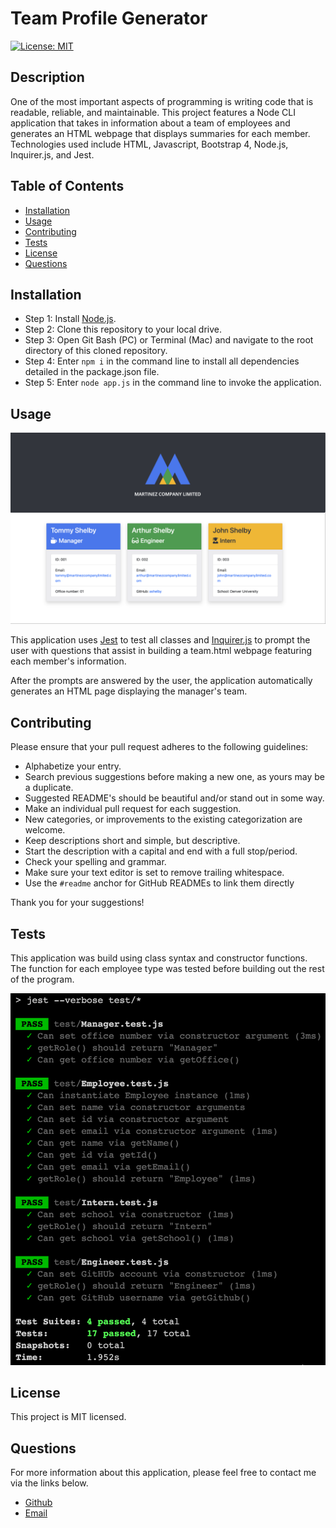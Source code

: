 # Team Profile Generator

[![License: MIT](https://img.shields.io/badge/License-MIT-yellow.svg)](https://opensource.org/licenses/MIT)

## Description

One of the most important aspects of programming is writing code that is readable, reliable, and maintainable. This project features a Node CLI application that takes in information about a team of employees and generates an HTML webpage that displays summaries for each member. Technologies used include HTML, Javascript, Bootstrap 4, Node.js, Inquirer.js, and Jest.

## Table of Contents

* [Installation](#installation)
* [Usage](#usage)
* [Contributing](#contributing)
* [Tests](#tests)
* [License](#license)
* [Questions](#questions)

## Installation

* Step 1: Install [Node.js](https://nodejs.org/).
* Step 2: Clone this repository to your local drive.
* Step 3: Open Git Bash (PC) or Terminal (Mac) and navigate to the root directory of this cloned repository.
* Step 4: Enter `npm i` in the command line to install all dependencies detailed in the package.json file.
* Step 5: Enter `node app.js` in the command line to invoke the application.

## Usage

![alttext](assets/app-screenshot.png "HTML Screenshot")

This application uses [Jest](https://www.npmjs.com/package/jest) to test all classes and [Inquirer.js](https://www.npmjs.com/package/inquirer) to prompt the user with questions that assist in building a team.html webpage featuring each member's information. 

After the prompts are answered by the user, the application automatically generates an HTML page displaying the manager's team.

## Contributing

Please ensure that your pull request adheres to the following guidelines:

* Alphabetize your entry.
* Search previous suggestions before making a new one, as yours may be a duplicate.
* Suggested README's should be beautiful and/or stand out in some way.
* Make an individual pull request for each suggestion.
* New categories, or improvements to the existing categorization are welcome.
* Keep descriptions short and simple, but descriptive.
* Start the description with a capital and end with a full stop/period.
* Check your spelling and grammar.
* Make sure your text editor is set to remove trailing whitespace.
* Use the `#readme` anchor for GitHub READMEs to link them directly

Thank you for your suggestions!

## Tests

This application was build using class syntax and constructor functions. The function for each employee type was tested before building out the rest of the program.

![alttext](assets/testing-screenshot.png "Tests Screenshot")

## License

This project is MIT licensed.

## Questions

For more information about this application, please feel free to contact me via the links below.

- [Github](https://www.github.com/milehighcoder)
- [Email](mailto:mgmartnz@icloud.com)

